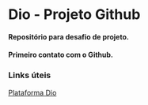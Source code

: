 # Dio - Projeto Github
#### Repositório para desafio de projeto.
#### Primeiro contato com o Github.

### **Links úteis**
[Plataforma Dio](https://www.dio.me/sign-up?ref=TV2AVZWG8R)

